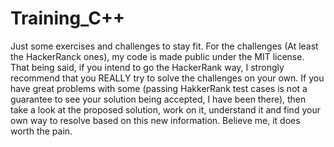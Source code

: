 # Training_C++
Just some exercises and challenges to stay fit.
For the challenges (At least the HackerRanck ones), my code is made public under the MIT license.
That being said, if you intend to go the HackerRank way, I strongly recommend that you REALLY try
to solve the challenges on your own. If you have great problems with some (passing HakkerRank test
cases is not a guarantee to see your solution being accepted, I have been there), then take a look
at the proposed solution, work on it, understand it and find your own way to resolve based on this
new information. Believe me, it does worth the pain.
